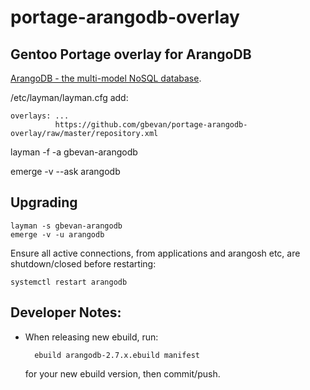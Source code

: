portage-arangodb-overlay
========================

Gentoo Portage overlay for ArangoDB
-----------------------------------

[ArangoDB - the multi-model NoSQL database](https://www.arangodb.com/).

/etc/layman/layman.cfg add:

    overlays: ...
              https://github.com/gbevan/portage-arangodb-overlay/raw/master/repository.xml

layman -f -a gbevan-arangodb

emerge -v --ask arangodb


Upgrading
---------

    layman -s gbevan-arangodb
    emerge -v -u arangodb

Ensure all active connections, from applications and arangosh etc, are shutdown/closed before restarting:

    systemctl restart arangodb


Developer Notes:
----------------

* When releasing new ebuild, run:

        ebuild arangodb-2.7.x.ebuild manifest

  for your new ebuild version, then commit/push.
